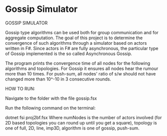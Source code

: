 # Gossip Simulator

GOSSIP SIMULATOR

Gossip type algorithms can be used both for group communication and for aggregate computation. The goal of this project is to determine the convergence of such algorithms through a simulator based on actors written in F#. Since actors in F# are fully asynchronous, the particular type of Gossip implemented is the so called Asynchronous Gossip.


The program prints the convergence time of all nodes for the following algorithms and topologies. For Gossip it ensures all nodes hear the rumour more than 10 times. For push-sum, all nodes' ratio of s/w should not have changed more than 10^-10 in 3 consecutive rounds.

HOW TO RUN:

Navigate to the folder with the file gossip.fsx

Run the following command on the terminal:

dotnet fsi proj2bf.fsx <numNodes> <topology> <algorithm>
Where numNodes is the number of actors involved (for 2D based topologies you can round up until you get a square), topology is one of full, 2D, line, imp3D, algorithm is one of gossip, push-sum.
